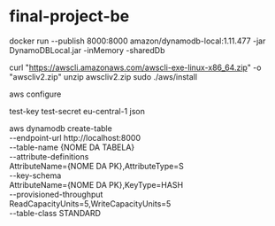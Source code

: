 # final-project-be

docker run --publish 8000:8000 amazon/dynamodb-local:1.11.477 -jar DynamoDBLocal.jar -inMemory -sharedDb


curl "https://awscli.amazonaws.com/awscli-exe-linux-x86_64.zip" -o "awscliv2.zip"
unzip awscliv2.zip
sudo ./aws/install


aws configure

test-key
test-secret
eu-central-1
json

aws dynamodb create-table \
    --endpoint-url http://localhost:8000 \
    --table-name {NOME DA TABELA} \
    --attribute-definitions \
        AttributeName={NOME DA PK},AttributeType=S \
    --key-schema \
        AttributeName={NOME DA PK},KeyType=HASH \
    --provisioned-throughput \
        ReadCapacityUnits=5,WriteCapacityUnits=5 \
    --table-class STANDARD

